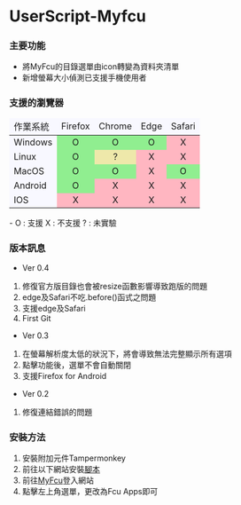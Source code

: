 # UserScript-Myfcu

### 主要功能

- 將MyFcu的目錄選單由icon轉變為資料夾清單
- 新增螢幕大小偵測已支援手機使用者

### 支援的瀏覽器

<table><thead><td bgcolor=GhostWhite> 作業系統</td><td bgcolor=GhostWhite>  Firefox </td><td bgcolor=GhostWhite>  Chrome </td><td bgcolor=GhostWhite>  Edge </td><td bgcolor=GhostWhite>  Safari </td></thead><tr><td bgcolor=GhostWhite> Windows</td><td bgcolor=LightGreen ><center>O</center></td><td bgcolor=LightGreen ><center>O</center></td><td bgcolor=LightGreen ><center>O</center></td><td bgcolor=LightPink ><center>X</center></td></tr><tr ><td bgcolor=GhostWhite>Linux</td><td bgcolor=LightGreen ><center>O</center></td><td bgcolor=PaleGoldenRod ><center>?</center></td><td bgcolor=LightPink><center>X</center></td><td bgcolor=LightPink ><center>X</center></td></tr><tr ><td bgcolor=GhostWhite>MacOS</td><td bgcolor=LightGreen ><center>O</center></td><td bgcolor=LightGreen ><center>O</center></td><td bgcolor=LightPink><center>X</center></td><td bgcolor=LightGreen ><center>O</center></td></tr><tr ><td bgcolor=GhostWhite>Android</td><td bgcolor=LightGreen ><center>O</center></td><td bgcolor=LightPink ><center>X</center></td><td bgcolor=LightPink><center>X</center></td><td bgcolor=LightPink ><center>X</center></td><tr ><td bgcolor=GhostWhite>IOS</td><td bgcolor=LightPink ><center>X</center></td><td bgcolor=LightPink ><center>X</center></td><td bgcolor=LightPink><center>X</center></td><td bgcolor=LightPink ><center>X</center></td></tr></table>
- O : 支援    X : 不支援  ? : 未實驗 

### 版本訊息
  
- Ver 0.4  

1. 修復官方版目錄也會被resize函數影響導致跑版的問題  
2. edge及Safari不吃.before()函式之問題  
3. 支援edge及Safari  
4. First Git  
  
- Ver 0.3  

1. 在螢幕解析度太低的狀況下，將會導致無法完整顯示所有選項  
2. 點擊功能後，選單不會自動關閉  
3. 支援Firefox for Android  
  
- Ver 0.2  

1. 修復連結錯誤的問題  
  
### 安裝方法  
  
1. 安裝附加元件Tampermonkey  
2. 前往以下網站安裝[腳本](http://nicky.esy.es/UserScript/Myfcu.user.js)  
3. 前往[MyFcu](http://myfcu.fcu.edu.tw)登入網站  
4. 點擊左上角選單，更改為Fcu Apps即可